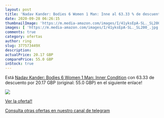 ```yaml
---
layout: post
title: 'Nadav Kander: Bodies 6 Women 1 Man: Inne al 63.33 % de descuento'
date: 2020-09-28 06:26:15
thumbnailImage: 'https://m.media-amazon.com/images/I/41yksEpA-SL._SL200_.jpg'
images: [ 'https://m.media-amazon.com/images/I/41yksEpA-SL._SL200_.jpg' ]
comments: true
category: ofertas
author: ring
slug: 377573449X
description:
actualPrice: 20.17 GBP
comparePrice: 55.0 GBP
inStock: true
---
```


Está [Nadav Kander: Bodies 6 Women 1 Man: Inner Condition](https://www.amazon.co.uk/dp/377573449X/?tag=redken01-21) con 63.33 de descuento por 20.17 GBP (original: 55.0 GBP) en el siguiente enlace!

[![](https://m.media-amazon.com/images/I/41yksEpA-SL._SL200_.jpg)](https://www.amazon.co.uk/dp/377573449X/?tag=redken01-21)

[Ver la oferta!!](https://www.amazon.co.uk/dp/377573449X/?tag=redken01-21)

[Consulta otras ofertas en nuestro canal de telegram](https://t.me/s/ofertas25)
